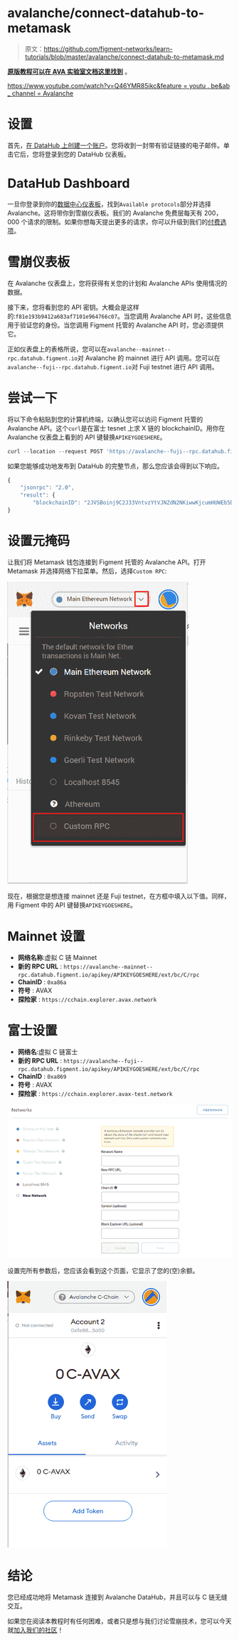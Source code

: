 # avalanche/connect-datahub-to-metamask

> 原文：<https://github.com/figment-networks/learn-tutorials/blob/master/avalanche/connect-datahub-to-metamask.md>

[**原版教程可以在 AVA 实验室文档这里找到**](https://docs.avax.network/build/tutorials/smart-digital-assets/integrate-figment-and-metamask) 。

[https://www.youtube.com/watch?v=Q46YMR85ikc&feature = youtu . be&ab _ channel = Avalanche](https://www.youtube.com/watch?v=Q46YMR85ikc&feature=youtu.be&ab_channel=Avalanche)

# 设置

首先，[在 DataHub 上创建一个账户](https://datahub.figment.io/sign_up?service=avalanche)。您将收到一封带有验证链接的电子邮件。单击它后，您将登录到您的 DataHub 仪表板。

# DataHub Dashboard

一旦你登录到你的[数据中心仪表板](https://datahub.figment.io/)，找到`Available protocols`部分并选择 Avalanche。这将带你到雪崩仪表板。我们的 Avalanche 免费层每天有 200，000 个请求的限制。如果你想每天提出更多的请求，你可以升级到我们的[付费选项](https://datahub.figment.io/services/avalanche/prices)。

# 雪崩仪表板

在 Avalanche 仪表盘上，您将获得有关您的计划和 Avalanche APIs 使用情况的数据。

接下来，您将看到您的 API 密钥。大概会是这样的:`f81e193b9412a683af7101e964766c07`。当您调用 Avalanche API 时，这些信息用于验证您的身份。当您调用 Figment 托管的 Avalanche API 时，您必须提供它。

正如仪表盘上的表格所说，您可以在`avalanche--mainnet--rpc.datahub.figment.io`对 Avalanche 的 mainnet 进行 API 调用。您可以在`avalanche--fuji--rpc.datahub.figment.io`对 Fuji testnet 进行 API 调用。

# 尝试一下

将以下命令粘贴到您的计算机终端，以确认您可以访问 Figment 托管的 Avalanche API。这个`curl`是在富士 tesnet 上求 X 链的 blockchainID。用你在 Avalanche 仪表盘上看到的 API 键替换`APIKEYGOESHERE`。

```js
curl --location --request POST 'https://avalanche--fuji--rpc.datahub.figment.io/apikey/APIKEYGOESHERE/ext/info' \--header 'Content-Type: application/json' \--data-raw '{    "jsonrpc":"2.0",    "id"     :1,    "method" :"info.getBlockchainID",    "params": {        "alias":"X"    }}' 
```

如果您能够成功地发布到 DataHub 的完整节点，那么您应该会得到以下响应。

```js
{ 
    "jsonrpc": "2.0",
    "result": {
        "blockchainID": "2JVSBoinj9C2J33VntvzYtVJNZdN2NKiwwKjcumHUWEb5DbBrm" },    "id": 1
}
```

# 设置元掩码

让我们将 Metamask 钱包连接到 Figment 托管的 Avalanche API。打开 Metamask 并选择网络下拉菜单。然后，选择`Custom RPC`:

![](img/774a45e81ae565a9f05940cb8e2016d0.png)

现在，根据您是想连接 mainnet 还是 Fuji testnet，在方框中填入以下值。同样，用 Figment 中的 API 键替换`APIKEYGOESHERE`。

# Mainnet 设置

*   **网络名称**:虚拟 C 链 Mainnet
*   **新的 RPC URL** : `https://avalanche--mainnet--rpc.datahub.figment.io/apikey/APIKEYGOESHERE/ext/bc/C/rpc`
*   **ChainID** : `0xa86a`
*   **符号** : AVAX
*   **探险家** : `https://cchain.explorer.avax.network`

# 富士设置

*   **网络名**:虚拟 C 链富士
*   **新的 RPC URL** : `https://avalanche--fuji--rpc.datahub.figment.io/apikey/APIKEYGOESHERE/ext/bc/C/rpc`
*   **ChainID** : `0xa869`
*   **符号** : AVAX
*   **探险家** : `https://cchain.explorer.avax-test.network`

![](img/446a370e71a42f00fa26776417e25e92.png)

设置完所有参数后，您应该会看到这个页面，它显示了您的(空)余额。

![](img/308076d9d038af097b1afcd0663dbe5f.png)

# 结论

您已经成功地将 Metamask 连接到 Avalanche DataHub，并且可以与 C 链无缝交互。

如果您在阅读本教程时有任何困难，或者只是想与我们讨论雪崩技术，您可以今天就[加入我们的社区](https://discord.gg/fszyM7K)！